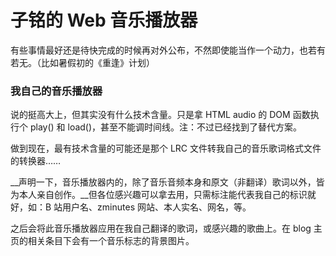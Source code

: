 # 子铭的 Web 音乐播放器

有些事情最好还是待快完成的时候再对外公布，不然即使能当作一个动力，也若有若无。（比如暑假初的《重逢》计划）

### 我自己的音乐播放器

说的挺高大上，但其实没有什么技术含量。只是拿 HTML audio 的 DOM 函数执行个 play() 和 load()，甚至不能调时间线。注：不过已经找到了替代方案。

做到现在，最有技术含量的可能还是那个 LRC 文件转我自己的音乐歌词格式文件的转换器……

__声明一下，音乐播放器内的，除了音乐音频本身和原文（非翻译）歌词以外，皆为本人亲自创作。__但各位感兴趣可以拿去用，只需标注能代表我自己的标识就好，如：B 站用户名、zminutes 网站、本人实名、网名，等。

之后会将此音乐播放器应用在我自己翻译的歌词，或感兴趣的歌曲上。在 blog 主页的相关条目下会有一个音乐标志的背景图片。